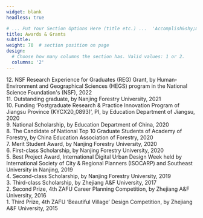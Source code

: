 ```yaml
---
widget: blank
headless: true

# ... Put Your Section Options Here (title etc.) ...  'Accomplish&shy;ments'
title: Awards & Grants
subtitle:
weight: 70  # section position on page
design:
  # Choose how many columns the section has. Valid values: 1 or 2.
  columns: '2'
---
```


12\. NSF Research Experience for Graduates (REG) Grant, by Human-Environment and Geographical Sciences (HEGS) program in the National Science Foundation's (NSF), 2022\
11\. Outstanding graduate, by Nanjing Forestry University, 2021\
10\. Funding ‘Postgraduate Research & Practice Innovation Program of Jiangsu Province (KYCX20_0893)’, PI, by Education Department of Jiangsu, 2020\
9\. National Scholarship, by Education Department of China, 2020\
8\. The Candidate of National Top 10 Graduate Students of Academy of Forestry, by China Education Association of Forestry, 2020\
7\. Merit Student Award, by Nanjing Forestry University, 2020\
6\. First-class Scholarship, by Nanjing Forestry University, 2020\
5\. Best Project Award, International Digital Urban Design Week held by International Society of City & Regional Planners (ISOCARP) and Southeast University in Nanjing, 2019\
4\. Second-class Scholarship, by Nanjing Forestry University, 2019\
3\. Third-class Scholarship, by Zhejiang A&F University, 2017\
2\. Second Prize, 4th ZAFU Career Planning Competition, by Zhejiang A&F University, 2016\
1\. Third Prize, 4th ZAFU ‘Beautiful Village’ Design Competition, by Zhejiang A&F University, 2015



